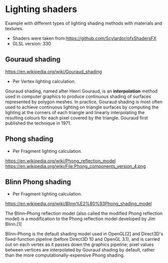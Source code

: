 # Lighting shaders

Example with different types of lighting shading methods with materials and textures.

* Shaders were taken from:https://github.com/Scylardor/ofxShadersFX
* GLSL version: 330

## Gouraud shading
https://en.wikipedia.org/wiki/Gouraud_shading

* Per Vertex lighting calculation.

Gouraud shading, named after Henri Gouraud, is an **interpolation** method used in computer graphics to produce continuous shading of surfaces represented by polygon meshes. In practice, Gouraud shading is most often used to achieve continuous lighting on triangle surfaces by computing the lighting at the corners of each triangle and linearly interpolating the resulting colours for each pixel covered by the triangle. Gouraud first published the technique in 1971.

## Phong shading

* Per Fragment lighting calculation.

https://en.wikipedia.org/wiki/Phong_reflection_model
https://en.wikipedia.org/wiki/File:Phong_components_version_4.png

## Blinn Phong shading

* Per Fragment lighting calculation.

https://en.wikipedia.org/wiki/Blinn%E2%80%93Phong_shading_model

The Blinn–Phong reflection model (also called the modified Phong reflection model) is a modification to the Phong reflection model developed by Jim Blinn.[1]

Blinn–Phong is the default shading model used in OpenGL[2] and Direct3D's fixed-function pipeline (before Direct3D 10 and OpenGL 3.1), and is carried out on each vertex as it passes down the graphics pipeline; pixel values between vertices are interpolated by Gouraud shading by default, rather than the more computationally-expensive Phong shading.
